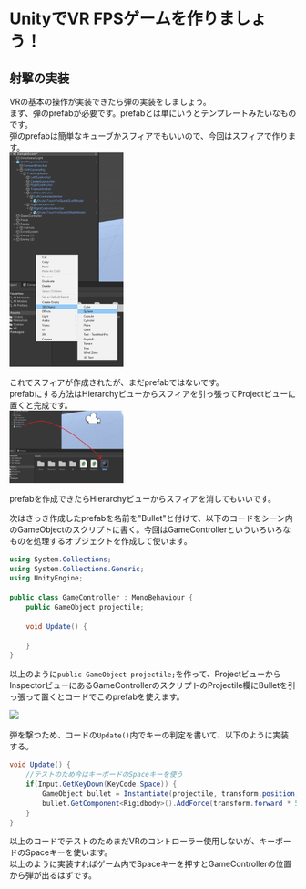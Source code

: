 # UnityでVR FPSゲームを作りましょう！
## 射撃の実装
VRの基本の操作が実装できたら弾の実装をしましょう。  
まず、弾のprefabが必要です。prefabとは単にいうとテンプレートみたいなものです。  
弾のprefabは簡単なキューブかスフィアでもいいので、今回はスフィアで作ります。  
<img src="img/sphere-create.png" width="200" />

これでスフィアが作成されたが、まだprefabではないです。  
prefabにする方法はHierarchyビューからスフィアを引っ張ってProjectビューに置くと完成です。  
<img src="img/sphere-prefab.png" width="200" />

prefabを作成できたらHierarchyビューからスフィアを消してもいいです。

次はさっき作成したprefabを名前を"Bullet"と付けて、以下のコードをシーン内のGameObjectのスクリプトに書く。今回はGameControllerといういろいろなものを処理するオブジェクトを作成して使います。
```cs
using System.Collections;
using System.Collections.Generic;
using UnityEngine;

public class GameController : MonoBehaviour {
    public GameObject projectile;

    void Update() {

    }
}
```
以上のように`public GameObject projectile;`を作って、ProjectビューからInspectorビューにあるGameControllerのスクリプトのProjectile欄にBulletを引っ張って置くとコードでこのprefabを使えます。

<img src="img/add-projectile" width="200" />

弾を撃つため、コードの`Update()`内でキーの判定を書いて、以下のように実装する。
```cs
void Update() {
    //テストのため今はキーボードのSpaceキーを使う
    if(Input.GetKeyDown(KeyCode.Space)) {
        GameObject bullet = Instantiate(projectile, transform.position, transform.rotation) as GameObject;
        bullet.GetComponent<Rigidbody>().AddForce(transform.forward * 500);
    }
}
```
以上のコードでテストのためまだVRのコントローラー使用しないが、キーボードのSpaceキーを使います。  
以上のように実装すればゲーム内でSpaceキーを押すとGameControllerの位置から弾が出るはずです。